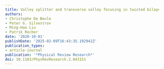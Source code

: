 ```yaml
---
title: Valley splitter and transverse valley focusing in twisted bilayer graphene
authors:
- Christophe De Beule
- Peter G. Silvestrov
- Ming-Hao Liu
- Patrik Recher
date: '2020-10-01'
publishDate: '2025-02-09T16:43:35.192942Z'
publication_types:
- article-journal
publication: '*Physical Review Research*'
doi: 10.1103/PhysRevResearch.2.043151
---
```


